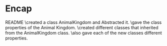 # Encap
README 
\created a class AnimalKingdom and Abstracted it.
\gave the class properties of the Animal Kingdom. 
\created different classes that inherited from the AnimalKingdom class.
\also gave each of the new classes different properties.
